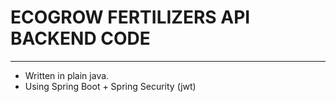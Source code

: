 # ECOGROW FERTILIZERS API BACKEND CODE
---

  - Written in plain java.
  - Using Spring Boot + Spring Security (jwt)
